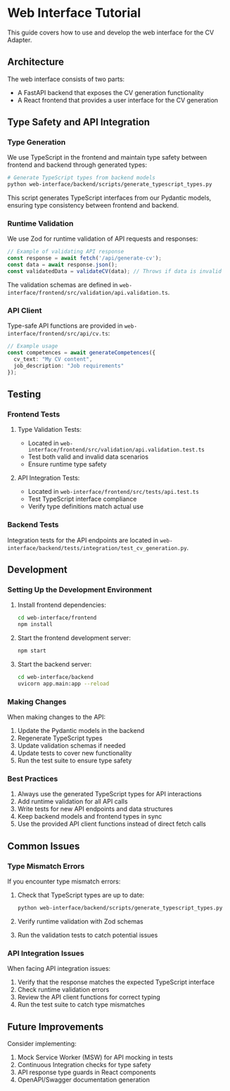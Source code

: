 # Web Interface Tutorial

This guide covers how to use and develop the web interface for the CV Adapter.

## Architecture

The web interface consists of two parts:
- A FastAPI backend that exposes the CV generation functionality
- A React frontend that provides a user interface for the CV generation

## Type Safety and API Integration

### Type Generation

We use TypeScript in the frontend and maintain type safety between frontend and backend through generated types:

```bash
# Generate TypeScript types from backend models
python web-interface/backend/scripts/generate_typescript_types.py
```

This script generates TypeScript interfaces from our Pydantic models, ensuring type consistency between frontend and backend.

### Runtime Validation

We use Zod for runtime validation of API requests and responses:

```typescript
// Example of validating API response
const response = await fetch('/api/generate-cv');
const data = await response.json();
const validatedData = validateCV(data); // Throws if data is invalid
```

The validation schemas are defined in `web-interface/frontend/src/validation/api.validation.ts`.

### API Client

Type-safe API functions are provided in `web-interface/frontend/src/api/cv.ts`:

```typescript
// Example usage
const competences = await generateCompetences({
  cv_text: "My CV content",
  job_description: "Job requirements"
});
```

## Testing

### Frontend Tests

1. Type Validation Tests:
   - Located in `web-interface/frontend/src/validation/api.validation.test.ts`
   - Test both valid and invalid data scenarios
   - Ensure runtime type safety

2. API Integration Tests:
   - Located in `web-interface/frontend/src/tests/api.test.ts`
   - Test TypeScript interface compliance
   - Verify type definitions match actual use

### Backend Tests

Integration tests for the API endpoints are located in `web-interface/backend/tests/integration/test_cv_generation.py`.

## Development

### Setting Up the Development Environment

1. Install frontend dependencies:
   ```bash
   cd web-interface/frontend
   npm install
   ```

2. Start the frontend development server:
   ```bash
   npm start
   ```

3. Start the backend server:
   ```bash
   cd web-interface/backend
   uvicorn app.main:app --reload
   ```

### Making Changes

When making changes to the API:

1. Update the Pydantic models in the backend
2. Regenerate TypeScript types
3. Update validation schemas if needed
4. Update tests to cover new functionality
5. Run the test suite to ensure type safety

### Best Practices

1. Always use the generated TypeScript types for API interactions
2. Add runtime validation for all API calls
3. Write tests for new API endpoints and data structures
4. Keep backend models and frontend types in sync
5. Use the provided API client functions instead of direct fetch calls

## Common Issues

### Type Mismatch Errors

If you encounter type mismatch errors:

1. Check that TypeScript types are up to date:
   ```bash
   python web-interface/backend/scripts/generate_typescript_types.py
   ```

2. Verify runtime validation with Zod schemas
3. Run the validation tests to catch potential issues

### API Integration Issues

When facing API integration issues:

1. Verify that the response matches the expected TypeScript interface
2. Check runtime validation errors
3. Review the API client functions for correct typing
4. Run the test suite to catch type mismatches

## Future Improvements

Consider implementing:

1. Mock Service Worker (MSW) for API mocking in tests
2. Continuous Integration checks for type safety
3. API response type guards in React components
4. OpenAPI/Swagger documentation generation
